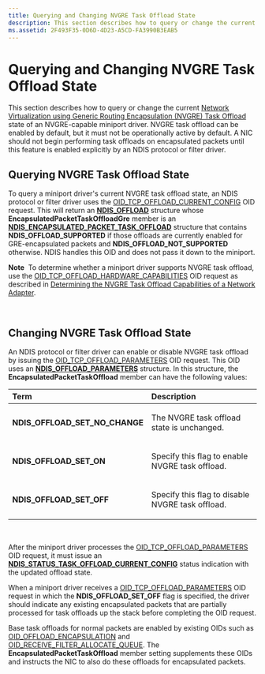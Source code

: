 ```yaml
---
title: Querying and Changing NVGRE Task Offload State
description: This section describes how to query or change the current Network Virtualization using Generic Routing Encapsulation (NVGRE) Task Offload state of an NVGRE-capable miniport driver.
ms.assetid: 2F493F35-0D6D-4D23-A5CD-FA3990B3EAB5
---
```


# Querying and Changing NVGRE Task Offload State


This section describes how to query or change the current [Network Virtualization using Generic Routing Encapsulation (NVGRE) Task Offload](network-virtualization-using-generic-routing-encapsulation--nvgre--task-offload.md) state of an NVGRE-capable miniport driver. NVGRE task offload can be enabled by default, but it must not be operationally active by default. A NIC should not begin performing task offloads on encapsulated packets until this feature is enabled explicitly by an NDIS protocol or filter driver.

## Querying NVGRE Task Offload State


To query a miniport driver's current NVGRE task offload state, an NDIS protocol or filter driver uses the [OID\_TCP\_OFFLOAD\_CURRENT\_CONFIG](https://msdn.microsoft.com/library/windows/hardware/ff569805) OID request. This will return an [**NDIS\_OFFLOAD**](https://msdn.microsoft.com/library/windows/hardware/ff566705) structure whose **EncapsulatedPacketTaskOffloadGre** member is an [**NDIS\_ENCAPSULATED\_PACKET\_TASK\_OFFLOAD**](https://msdn.microsoft.com/library/windows/hardware/jj991956) structure that contains **NDIS\_OFFLOAD\_SUPPORTED** if those offloads are currently enabled for GRE-encapsulated packets and **NDIS\_OFFLOAD\_NOT\_SUPPORTED** otherwise. NDIS handles this OID and does not pass it down to the miniport.

**Note**  To determine whether a miniport driver supports NVGRE task offload, use the [OID\_TCP\_OFFLOAD\_HARDWARE\_CAPABILITIES](https://msdn.microsoft.com/library/windows/hardware/ff569806) OID request as described in [Determining the NVGRE Task Offload Capabilities of a Network Adapter](determining-the-nvgre-task-offload-capabilities-of-a-network-adapter.md).

 

## Changing NVGRE Task Offload State


An NDIS protocol or filter driver can enable or disable NVGRE task offload by issuing the [OID\_TCP\_OFFLOAD\_PARAMETERS](https://msdn.microsoft.com/library/windows/hardware/ff569807) OID request. This OID uses an [**NDIS\_OFFLOAD\_PARAMETERS**](https://msdn.microsoft.com/library/windows/hardware/ff566706) structure. In this structure, the **EncapsulatedPacketTaskOffload** member can have the following values:

<table>
<colgroup>
<col width="50%" />
<col width="50%" />
</colgroup>
<thead>
<tr class="header">
<th align="left">Term</th>
<th align="left">Description</th>
</tr>
</thead>
<tbody>
<tr class="odd">
<td align="left"><p><strong>NDIS_OFFLOAD_SET_NO_CHANGE</strong></p></td>
<td align="left"><p>The NVGRE task offload state is unchanged.</p></td>
</tr>
<tr class="even">
<td align="left"><p><strong>NDIS_OFFLOAD_SET_ON</strong></p></td>
<td align="left"><p>Specify this flag to enable NVGRE task offload.</p></td>
</tr>
<tr class="odd">
<td align="left"><p><strong>NDIS_OFFLOAD_SET_OFF</strong></p></td>
<td align="left"><p>Specify this flag to disable NVGRE task offload.</p></td>
</tr>
</tbody>
</table>

 

After the miniport driver processes the [OID\_TCP\_OFFLOAD\_PARAMETERS](https://msdn.microsoft.com/library/windows/hardware/ff569807) OID request, it must issue an [**NDIS\_STATUS\_TASK\_OFFLOAD\_CURRENT\_CONFIG**](https://msdn.microsoft.com/library/windows/hardware/ff567424) status indication with the updated offload state.

When a miniport driver receives a [OID\_TCP\_OFFLOAD\_PARAMETERS](https://msdn.microsoft.com/library/windows/hardware/ff569807) OID request in which the **NDIS\_OFFLOAD\_SET\_OFF** flag is specified, the driver should indicate any existing encapsulated packets that are partially processed for task offloads up the stack before completing the OID request.

Base task offloads for normal packets are enabled by existing OIDs such as [OID\_OFFLOAD\_ENCAPSULATION](https://msdn.microsoft.com/library/windows/hardware/ff569762) and [OID\_RECEIVE\_FILTER\_ALLOCATE\_QUEUE](https://msdn.microsoft.com/library/windows/hardware/ff569784). The **EncapsulatedPacketTaskOffload** member setting supplements these OIDs and instructs the NIC to also do these offloads for encapsulated packets.

 

 





